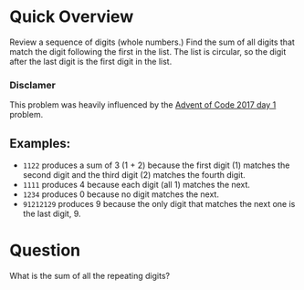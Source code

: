 # Quick Overview

Review a sequence of digits (whole numbers.) Find the sum of all digits that match the digit following the first in the list.
The list is circular, so the digit after the last digit is the first digit in the list.

### Disclamer

This problem was heavily influenced by the [Advent of Code 2017 day 1](https://adventofcode.com/2017/day/1) problem.

## Examples:

- `1122`        produces a sum of 3 (1 + 2) because the first digit (1) matches the second digit and the third digit (2) matches the fourth digit.
- `1111`        produces 4 because each digit (all 1) matches the next.
- `1234`        produces 0 because no digit matches the next.
- `91212129`    produces 9 because the only digit that matches the next one is the last digit, 9.

# Question

 What is the sum of all the repeating digits?
